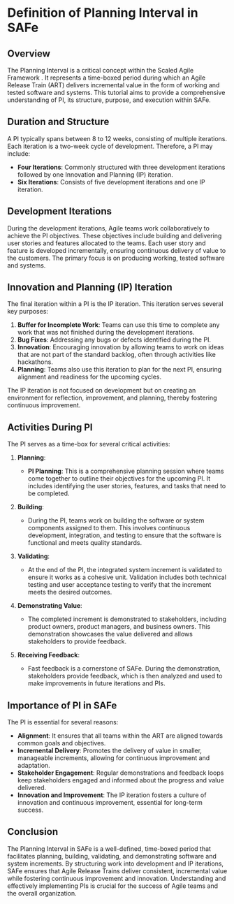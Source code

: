 # Definition of Planning Interval  in SAFe

## Overview

The Planning Interval  is a critical concept within the Scaled Agile Framework . It represents a time-boxed period during which an Agile Release Train (ART) delivers incremental value in the form of working and tested software and systems. This tutorial aims to provide a comprehensive understanding of PI, its structure, purpose, and execution within SAFe.

## Duration and Structure

A PI typically spans between 8 to 12 weeks, consisting of multiple iterations. Each iteration is a two-week cycle of development. Therefore, a PI may include:

- **Four Iterations**: Commonly structured with three development iterations followed by one Innovation and Planning (IP) iteration.
- **Six Iterations**: Consists of five development iterations and one IP iteration.

## Development Iterations

During the development iterations, Agile teams work collaboratively to achieve the PI objectives. These objectives include building and delivering user stories and features allocated to the teams. Each user story and feature is developed incrementally, ensuring continuous delivery of value to the customers. The primary focus is on producing working, tested software and systems.

## Innovation and Planning (IP) Iteration

The final iteration within a PI is the IP iteration. This iteration serves several key purposes:

1. **Buffer for Incomplete Work**: Teams can use this time to complete any work that was not finished during the development iterations.
2. **Bug Fixes**: Addressing any bugs or defects identified during the PI.
3. **Innovation**: Encouraging innovation by allowing teams to work on ideas that are not part of the standard backlog, often through activities like hackathons.
4. **Planning**: Teams also use this iteration to plan for the next PI, ensuring alignment and readiness for the upcoming cycles.

The IP iteration is not focused on development but on creating an environment for reflection, improvement, and planning, thereby fostering continuous improvement.

## Activities During PI

The PI serves as a time-box for several critical activities:

1. **Planning**:
   - **PI Planning**: This is a comprehensive planning session where teams come together to outline their objectives for the upcoming PI. It includes identifying the user stories, features, and tasks that need to be completed.

2. **Building**:
   - During the PI, teams work on building the software or system components assigned to them. This involves continuous development, integration, and testing to ensure that the software is functional and meets quality standards.

3. **Validating**:
   - At the end of the PI, the integrated system increment is validated to ensure it works as a cohesive unit. Validation includes both technical testing and user acceptance testing to verify that the increment meets the desired outcomes.

4. **Demonstrating Value**:
   - The completed increment is demonstrated to stakeholders, including product owners, product managers, and business owners. This demonstration showcases the value delivered and allows stakeholders to provide feedback.

5. **Receiving Feedback**:
   - Fast feedback is a cornerstone of SAFe. During the demonstration, stakeholders provide feedback, which is then analyzed and used to make improvements in future iterations and PIs.

## Importance of PI in SAFe

The PI is essential for several reasons:

- **Alignment**: It ensures that all teams within the ART are aligned towards common goals and objectives.
- **Incremental Delivery**: Promotes the delivery of value in smaller, manageable increments, allowing for continuous improvement and adaptation.
- **Stakeholder Engagement**: Regular demonstrations and feedback loops keep stakeholders engaged and informed about the progress and value delivered.
- **Innovation and Improvement**: The IP iteration fosters a culture of innovation and continuous improvement, essential for long-term success.

## Conclusion

The Planning Interval  in SAFe is a well-defined, time-boxed period that facilitates planning, building, validating, and demonstrating software and system increments. By structuring work into development and IP iterations, SAFe ensures that Agile Release Trains deliver consistent, incremental value while fostering continuous improvement and innovation. Understanding and effectively implementing PIs is crucial for the success of Agile teams and the overall organization.
